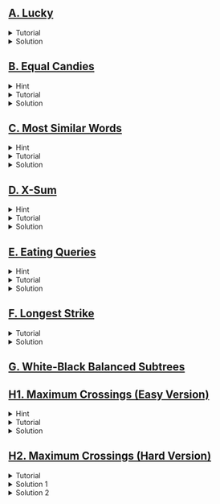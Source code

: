 ## [A. Lucky](https://codeforces.com/contest/1676/problem/A)
<details>
  <summary>Tutorial</summary>

  This problem is simple. Just do as the problem statement says.

</details>
<details>
  <summary>Solution</summary>

  ```cpp
  // author: Mushfiq_Talha

  #include "bits/stdc++.h"

  #define fast ios::sync_with_stdio(0);cin.tie(0)
  #define tests int T;cin>>T;for(int kase=1;kase<=T;kase++)

  using namespace std;

  void solve() {
      string s;
      cin >> s;
      if(s[0] + s[1] + s[2] == s[3] + s[4] + s[5])
          cout << "YES";
      else
          cout << "NO";
      cout << '\n';
  }

  int main() {
      fast;

      tests
          solve();

      return 0;
  }

  ```

</details>

## [B. Equal Candies](https://codeforces.com/contest/1676/problem/B)
<details>
  <summary>Hint</summary>

  Find out the value to which all the values should be converted.

</details>
<details>
 <summary>Tutorial</summary>

 Since we cannot add candies to any boxes, we have to make the number of candies of all the boxes equal to the minimum number of candies in a box, i.e. total number of
  candies to eat is $\sum (a_i-min(a))$.
</details>
<details>
  <summary>Solution</summary>

  ```cpp
  #include "bits/stdc++.h"

  #define fast ios::sync_with_stdio(0);cin.tie(0)
  #define tests int T;cin>>T;for(int kase=1;kase<=T;kase++)
  #define all(v) v.begin(), v.end()
  using namespace std;

  void solve() {
      int n;
      cin >> n;
      vector<int> a(n);
      for(auto &i: a)
          cin >> i;

      int Min = *min_element(all(a));
      int sum = 0;
      for(auto i: a)
          sum += i - Min;
      cout << sum << '\n';
  }

  int main() {
      fast;

      tests
          solve();

      return 0;
  }
  ```

</details>

## [C. Most Similar Words](https://codeforces.com/contest/1676/problem/C)
<details>
  <summary>Hint</summary>

  Find total number of moves to make two characters equal.
</details>
<details>
  <summary>Tutorial</summary>

  The minimum number of moves to make two characters $a$ & $b$ equal is
  $\left|a-b\right|$. Now we can apply brute force on the array to compare each of the pair of the strings to get the minimum number of moves to make two strings equal in $O(n^2)$ time complexity. We can get the total number of moves to make two strings
  $s$ & $t$ equal by doing $\sum \left|s_i-t_i\right|$.
</details>
<details>
  <summary>Solution</summary>

  ```cpp
  // author: Mushfiq_Talha

  #include "bits/stdc++.h"

  #define fast ios::sync_with_stdio(0);cin.tie(0)
  #define tests int T;cin>>T;for(int kase=1;kase<=T;kase++)

  using namespace std;

  int n, m;
  int f(string a, string b) {
      int t = 0;
      for(int i = 0; i < m; i++) {
          t += abs(a[i] - b[i]);
      }

      return t;
  }

  void solve() {
      cin >> n >> m;
      vector<string> s(n);
      for(auto &i: s)
          cin >> i;

      int Min = 2e9;
      for(int i = 0; i < n; i++) {
          for(int j = 0; j < n; j++) {
              if(i != j)
                  Min = min(Min, f(s[i], s[j]));
          }
      }

      cout << Min << '\n';
  }

  int main() {
      fast;

      tests
          solve();

      return 0;
  }
  ```
</details>
  
## [D. X-Sum](https://codeforces.com/contest/1676/problem/D)
<details>
  <summary>Hint</summary>

  Brute force.
</details>
<details>
  <summary>Tutorial</summary>

  Just iterate over all of the cells and take sum at four diagonals of that cell and find the maximum of all sums at $O(max(n,m)\cdot n\cdot m)$.
</details>
<details>
  <summary>Solution</summary>

  ```cpp
  #include "bits/stdc++.h"

  #define fast ios::sync_with_stdio(0);cin.tie(0)
  #define tests int T;cin>>T;for(int kase=1;kase<=T;kase++)
  #define range(v, n) v, v + n
  #define all(v) v.begin(), v.end()
  #define toN(v, n) v.begin(), v.begin() + n
  #define ulta(v) v.rbegin(), v.rend()

  using namespace std;

  typedef long long ll;
  typedef pair<int, int> PII;

  void solve() {
      int n, m;
      cin >> n >> m;
      vector<vector<int>> a(n, vector<int>(m));
      for(auto &i: a) {
          for(auto &j: i)
              cin >> j;
      }

      vector<PII> dir{{1, 1}, {1, -1}, {-1, 1}, {-1, -1}};
      ll Max = 0;
      for(int i = 0; i < n; i++) {
          for(int j = 0; j < m; j++) {
              ll sum = a[i][j];
              for(auto [k, l]: dir) {
                  int x = i + k, y = j + l;
                  while(x >= 0 && y >= 0 && x < n && y < m) {
                      sum += a[x][y];
                      x += k, y += l;
                  }
              }
              Max = max(Max, sum);
          }
      }

      cout << Max << '\n';
  }

  int main() {
      fast;

      tests
          solve();

      return 0;
  }
  ```
</details>
  
## [E. Eating Queries](https://codeforces.com/contest/1676/problem/E)
<details>
  <summary>Hint</summary>

  Think of a prefix sum approach.
</details>
<details>
  <summary>Tutorial</summary>

  At first, we solve this question with one query. For making the sum of sugars at least $x$, we can greedily choose the largest
  numbers till we get sum greater than or equal to $x$; this way, we will get the minimum amount of candies. We can do this by sorting at first and then, traversing through the arrays and summing up until we get value greater than or equal to $x$. But doing this for large queries will be costly. So we can use a prefix sum array of the sorted array, and then doing binary search, since the prefix sum array will be sorted.
</details>
<details>
  <summary>Solution</summary>

  ```cpp
  // author: Mushfiq_Talha

  #include "bits/stdc++.h"

  #define fast ios::sync_with_stdio(0);cin.tie(0)
  #define tests int T;cin>>T;for(int kase=1;kase<=T;kase++)
  #define all(v) v.begin(), v.end()
  #define ulta(v) v.rbegin(), v.rend()

  using namespace std;

  void solve() {
      int n, q;
      cin >> n >> q;
      vector<int> a(n);
      for(auto &i: a)
          cin >> i;

      sort(ulta(a));
      partial_sum(all(a), a.begin());

      while(q--) {
          int x;
          cin >> x;
          int ans = lower_bound(all(a), x) - a.begin() + 1;
          cout << (ans > n ? -1 : ans) << '\n';
      }
  }

  int main() {
      fast;

      tests
          solve();

      return 0;
  }
  ```
</details>

## [F. Longest Strike](https://codeforces.com/contest/1676/problem/F)
<details>
  <summary>Tutorial</summary>

  We have to sort the array and then separate the values which meet the condition $a_i\geq k$ 
  . Then within the separated values iterate through the values till two adjacent elements are not consecutive. And then compare the $l$ & $r$ with the condition 
  given until the last element of the array.
</details>
<details>
  <summary>Solution</summary>

  ```cpp
  /*
   * author: Mushfiq_Talha
   */
  #include "bits/stdc++.h"

  #define fast ios::sync_with_stdio(0);cin.tie(0)
  #define tests int T;cin>>T;for(int kase=1;kase<=T;kase++)
  #define range(v, n) v, v + n
  #define all(v) v.begin(), v.end()
  #define toN(v, n) v.begin(), v.begin() + n
  #define ulta(v) v.rbegin(), v.rend()

  using namespace std;

  typedef long long ll;
  typedef pair<int, int> PII;

  void solve() {
      int n, k;
      cin >> n >> k;
      map<int, int> cnt;
      for(int i = 0; i < n; i++) {
          int t;
          cin >> t;
          cnt[t]++;
      }

      vector<int> v;
      for(auto [a, b]: cnt)
          if(b < k)
              v.push_back(a);

      for(auto i: v)
          cnt.erase(i);

      v.clear();
      for(auto [a, b]: cnt)
          v.push_back(a);

      if(v.empty()) {
          cout << -1 << '\n';
          return;
      }

      int l = v.front(), r, Max = 0;
      PII ans;
      v.push_back(1e9 + 5);
      for(int i = 1; i < (int)v.size(); i++) {
          if(v[i] - v[i - 1] > 1) {
              r = v[i - 1];
              if(r - l >= Max) {
                  ans = {l, r};
                  Max = r - l;
              }
              l = v[i];
          }
      }

      cout << ans.first << ' ' << ans.second << '\n';
  }

  int main() {
      fast;

      tests
          solve();

      return 0;
  }
  ```
</details>

## [G. White-Black Balanced Subtrees](https://codeforces.com/contest/1676/problem/G)

## [H1. Maximum Crossings (Easy Version)](https://codeforces.com/contest/1676/problem/H1)
<details>
  <summary>Hint</summary>

  Find a condition for which two wires cross each other.
</details>
<details>
  <summary>Tutorial</summary>

  Observing the statement we can find that, two wires cross if and only one of these two conditions meet:  
  $$i< j \textit{ and } a_i\geq a_j$$
  $$i>j \textit{ and } a_i\leq a_j$$
  But we need just one of the above conditions for counting crossings. Because if we count for both conditions then we get twice of the answer. So we just take one of the 
  conditions.

  So we can traverse for each of the $i$ checking how many $j$ meet the condition, which will take $O(n^2)$, and we will get the answer.
</details>
<details>
  <summary>Solution</summary>

  ```cpp
  /*
   * author: Mushfiq_Talha
   */
  #include "bits/stdc++.h"

  #define fast ios::sync_with_stdio(0);cin.tie(0)
  #define tests int tst;cin>>tst;for(int kase=1;kase<=tst;kase++)
  #define range(v, n) v, v + n
  #define all(v) v.begin(), v.end()
  #define toN(v, n) v.begin(), v.begin() + n
  #define ulta(v) v.rbegin(), v.rend()

  using namespace std;

  typedef long long ll;
  typedef pair<int, int> PII;

  void solve() {
      int n;
      cin >> n;
      vector<int> a(n);
      for(auto &i: a)
          cin >> i;

      int cnt = 0;
      for(int i = 0; i < n; i++) {
          for(int j = 0; j < n; j++) {
              if(i < j && a[i] >= a[j]) {
                  cnt++;
              }
          }
      }

      cout << cnt << '\n';
  }

  int main() {
      fast;

      tests
          solve();

      return 0;
  }
  ```
</details>

## [H2. Maximum Crossings (Hard Version)](https://codeforces.com/contest/1676/problem/H2)
<details>
  <summary>Tutorial</summary>

  For this problem, we can't use the $O(n^2)$ 
  as we've done in the previous solution. But we know that for each $i$ and $j$, $a_i\geq a_j$. 
  So, we can store the values, and for each $i$, $1\leq i\leq n$ 
  we can count the values which are less than $a_i$, 
  and then delete $a_i$ from the list. In cpp, 
  we have a data structure called ordered_set, using which we can find the number of values strictly less than $x$ in $O(logn)$ 
  complexity.
</details>
<details>
  <summary>Solution 1</summary>

  ```cpp
  /*
   * author: Mushfiq_Talha
   */
  #include "bits/stdc++.h"
  #include <ext/pb_ds/assoc_container.hpp>
  #include <ext/pb_ds/tree_policy.hpp>

  #define fast ios::sync_with_stdio(0);cin.tie(0)
  #define tests int tst;cin>>tst;for(int kase=1;kase<=tst;kase++)
  #define range(v, n) v, v + n
  #define all(v) v.begin(), v.end()
  #define toN(v, n) v.begin(), v.begin() + n
  #define ulta(v) v.rbegin(), v.rend()

  using namespace std;
  using namespace __gnu_pbds;

  typedef long long ll;
  typedef pair<int, int> PII;
  typedef tree<
      int,
      null_type,
      less_equal<int>,
      rb_tree_tag,
      tree_order_statistics_node_update> ordered_set;

  void solve() {
      int n;
      cin >> n;
      vector<int> a(n);
      ordered_set s;
      map<int, int> cnt;
      for(auto &i: a) {
          cin >> i;
          s.insert(i);
          cnt[i]++;
      }

      ll ans = 0;
      for(auto i: a) {
          cnt[i]--;
          ans += cnt[i] + s.order_of_key(i);
          s.erase(s.find_by_order(s.order_of_key(i)));
      }

      cout << ans << '\n';
  }

  int main() {
      fast;

      tests
          solve();

      return 0;
  }
  ```
</details>
<details>
  <summary>Solution 2</summary>

  ```cpp
  /*
   * author: Mushfiq_Talha
   */
  #include "bits/stdc++.h"
  #include <ext/pb_ds/assoc_container.hpp>
  #include <ext/pb_ds/tree_policy.hpp>

  #define fast ios::sync_with_stdio(0);cin.tie(0)
  #define tests int tst;cin>>tst;for(int kase=1;kase<=tst;kase++)
  #define range(v, n) v, v + n
  #define all(v) v.begin(), v.end()
  #define toN(v, n) v.begin(), v.begin() + n
  #define ulta(v) v.rbegin(), v.rend()

  using namespace std;
  using namespace __gnu_pbds;

  typedef long long ll;
  typedef pair<int, int> PII;
  typedef tree<
      pair<int, int>,
      null_type,
      less<pair<int, int>>,
      rb_tree_tag,
      tree_order_statistics_node_update> ordered_set;

  void solve() {
      int n, t = 0;
      cin >> n;
      vector<int> a(n);
      ordered_set s;
      for(auto &i: a) {
          cin >> i;
          s.insert({i, t++});
      }

      t = 0;
      ll ans = 0;
      const int inf = 1e9 + 1;
      for(auto i: a) {
          ans += s.order_of_key({i, inf}) - 1;
          s.erase(s.find_by_order(s.order_of_key({i, t++})));
      }

      cout << ans << '\n';
  }

  int main() {
      fast;

      tests
          solve();

      return 0;
  }
  ```
</details>
